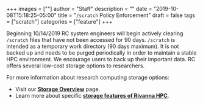+++
images = [""]
author = "Staff"
description = ""
date = "2019-10-08T15:18:25-05:00"
title = "`/scratch` Policy Enforcement"
draft = false
tags = ["scratch"]
categories = ["feature"]
+++


Beginning 10/14/2019 RC system engineers will begin actively clearing `/scratch` files that have not been accessed for 90 days. `/scratch` is intended as a temporary work directory (90 days maximum).
It is not backed up and needs to be purged periodically in order to maintain a stable HPC environment. We encourage users to back up their important data.
RC offers several low-cost storage options to researchers.

For more information about research computing storage options:

- Visit our [**Storage Overview**](/userinfo/storage/) page.
- Learn more about specific [**storage features of Rivanna HPC**](/userinfo/rivanna/storage/).
